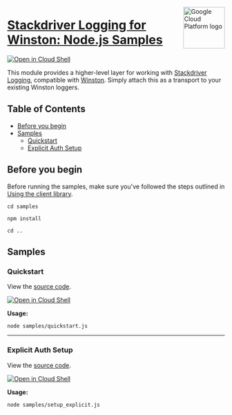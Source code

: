 [//]: # "This README.md file is auto-generated, all changes to this file will be lost."
[//]: # "To regenerate it, use `python -m synthtool`."
<img src="https://avatars2.githubusercontent.com/u/2810941?v=3&s=96" alt="Google Cloud Platform logo" title="Google Cloud Platform" align="right" height="96" width="96"/>

# [Stackdriver Logging for Winston: Node.js Samples](https://github.com/googleapis/nodejs-logging-winston)

[![Open in Cloud Shell][shell_img]][shell_link]

This module provides a higher-level layer for working with
[Stackdriver Logging](https://cloud.google.com/logging/docs), compatible with
[Winston](https://www.npmjs.com/package/winston). Simply attach this as a
transport to your existing Winston loggers.

## Table of Contents

* [Before you begin](#before-you-begin)
* [Samples](#samples)
  * [Quickstart](#quickstart)
  * [Explicit Auth Setup](#explicit-auth-setup)

## Before you begin

Before running the samples, make sure you've followed the steps outlined in
[Using the client library](https://github.com/googleapis/nodejs-logging-winston#using-the-client-library).

`cd samples`

`npm install`

`cd ..`

## Samples



### Quickstart

View the [source code](https://github.com/googleapis/nodejs-logging-winston/blob/master/samples/quickstart.js).

[![Open in Cloud Shell][shell_img]](https://console.cloud.google.com/cloudshell/open?git_repo=https://github.com/googleapis/nodejs-logging-winston&page=editor&open_in_editor=samples/quickstart.js,samples/README.md)

__Usage:__


`node samples/quickstart.js`


-----




### Explicit Auth Setup

View the [source code](https://github.com/googleapis/nodejs-logging-winston/blob/master/samples/setup_explicit.js).

[![Open in Cloud Shell][shell_img]](https://console.cloud.google.com/cloudshell/open?git_repo=https://github.com/googleapis/nodejs-logging-winston&page=editor&open_in_editor=samples/setup_explicit.js,samples/README.md)

__Usage:__


`node samples/setup_explicit.js`






[shell_img]: https://gstatic.com/cloudssh/images/open-btn.png
[shell_link]: https://console.cloud.google.com/cloudshell/open?git_repo=https://github.com/googleapis/nodejs-logging-winston&page=editor&open_in_editor=samples/README.md
[product-docs]: https://cloud.google.com/logging
